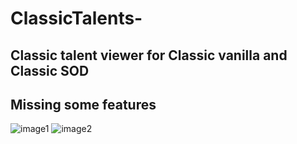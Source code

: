 # ClassicTalents-
## Classic talent viewer for Classic vanilla and Classic SOD
## Missing some features
![image1](https://github.com/LassiKetola/ClassicTalents-/assets/24637584/35bb2beb-8ddb-444c-87bd-c5a62454ef7e)
![image2](https://github.com/LassiKetola/ClassicTalents-/assets/24637584/486ced5b-e9e8-41bc-afd5-d28bf2626a09)

